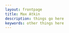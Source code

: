 ```yaml
---
layout: frontpage
title: Max Atkin
description: things go here
keywords: other things here
---
```


